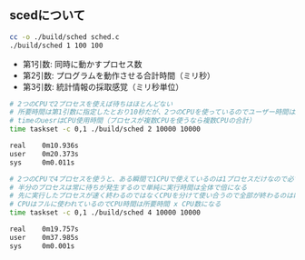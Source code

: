 ## scedについて

```sh
cc -o ./build/sched sched.c
./build/sched 1 100 100
```
- 第1引数: 同時に動かすプロセス数
- 第2引数: プログラムを動作させる合計時間（ミリ秒）
- 第3引数: 統計情報の採取感覚（ミリ秒単位）

```sh
# 2つのCPUで2プロセスを使えば待ちはほとんどない
# 所要時間は第1引数に指定したとおり10秒だが、2つのCPUを使っているのでユーザー時間は20秒
# timeのuesrはCPU使用時間（プロセスが複数CPUを使うなら複数CPUの合計）
time taskset -c 0,1 ./build/sched 2 10000 10000

real    0m10.936s
user    0m20.373s
sys     0m0.011s
```

```sh
# 2つのCPUで4プロセスを使うと、ある瞬間で1CPUで使えているのは1プロセスだけなので必ず2プロセスは待ちが発生する
# 半分のプロセスは常に待ちが発生するので単純に実行時間は全体で倍になる
# 先に実行したプロセスが速く終わるのではなくCPUを分けて使い合うので全部が終わるのはほぼ同時
# CPUはフルに使われているのでCPU時間は所要時間 x CPU数になる
time taskset -c 0,1 ./build/sched 4 10000 10000

real    0m19.757s
user    0m37.985s
sys     0m0.001s
```
